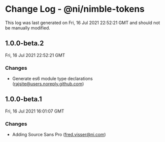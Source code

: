 # Change Log - @ni/nimble-tokens

This log was last generated on Fri, 16 Jul 2021 22:52:21 GMT and should not be manually modified.

<!-- Start content -->

## 1.0.0-beta.2

Fri, 16 Jul 2021 22:52:21 GMT

### Changes

- Generate es6 module type declarations (rajsite@users.noreply.github.com)

## 1.0.0-beta.1

Fri, 16 Jul 2021 16:01:07 GMT

### Changes

- Adding Source Sans Pro (fred.visser@ni.com)
